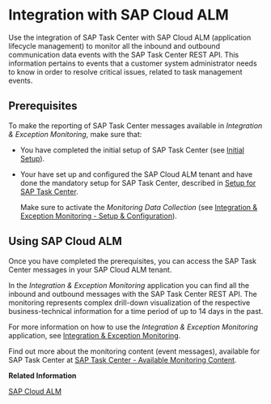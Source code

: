 <!-- loio092288d940e741738f3dd3d9a734ada7 -->

# Integration with SAP Cloud ALM

Use the integration of SAP Task Center with SAP Cloud ALM \(application lifecycle management\) to monitor all the inbound and outbound communication data events with the SAP Task Center REST API. This information pertains to events that a customer system administrator needs to know in order to resolve critical issues, related to task management events.



<a name="loio092288d940e741738f3dd3d9a734ada7__section_w22_dyj_3bc"/>

## Prerequisites

To make the reporting of SAP Task Center messages available in *Integration & Exception Monitoring*, make sure that:

-   You have completed the initial setup of SAP Task Center \(see [Initial Setup](../30-initial-setup/initial-setup-8347694.md)\).

-   Your have set up and configured the SAP Cloud ALM tenant and have done the mandatory setup for SAP Task Center, described in [Setup for SAP Task Center](https://support.sap.com/en/alm/sap-cloud-alm/operations/expert-portal/setup-managed-services/calm-setup-stc.html).

    Make sure to activate the *Monitoring Data Collection* \(see [Integration & Exception Monitoring - Setup & Configuration](https://support.sap.com/en/alm/sap-cloud-alm/operations/expert-portal/integration-monitoring/int-mon-setup-support.html)\).




<a name="loio092288d940e741738f3dd3d9a734ada7__section_lbn_2yj_3bc"/>

## Using SAP Cloud ALM

Once you have completed the prerequisites, you can access the SAP Task Center messages in your SAP Cloud ALM tenant.

In the *Integration & Exception Monitoring* application you can find all the inbound and outbound messages with the SAP Task Center REST API. The monitoring represents complex drill-down visualization of the respective business-technical information for a time period of up to 14 days in the past.

For more information on how to use the *Integration & Exception Monitoring* application, see [Integration & Exception Monitoring](https://help.sap.com/docs/cloud-alm/applicationhelp/integration-exception-monitoring).

Find out more about the monitoring content \(event messages\), available for SAP Task Center at [SAP Task Center - Available Monitoring Content](https://support.sap.com/en/alm/sap-cloud-alm/operations/expert-portal/integration-monitoring/calm-stc.html).

**Related Information**  


[SAP Cloud ALM](https://help.sap.com/docs/cloud-alm)

